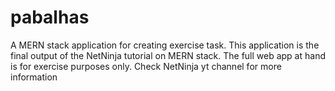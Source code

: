# pabalhas
A MERN stack application for creating exercise task. This application is the final output of the NetNinja tutorial on MERN stack. The full web app at hand is for exercise purposes only. Check NetNinja yt channel for more information

